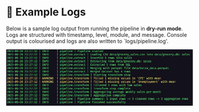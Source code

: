 # 📜 Example Logs

Below is a sample log output from running the pipeline in **dry-run mode**.
Logs are structured with timestamp, level, module, and message. Console output is colourised and logs are also written to `logs/pipeline.log'.

![Screenshot of sample log](/docs/images/logging.png)
